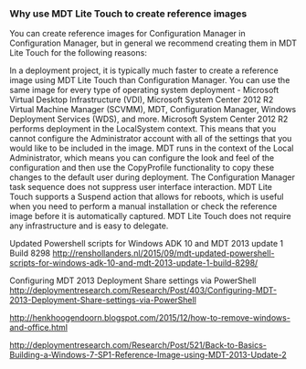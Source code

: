 ### Why use MDT Lite Touch to create reference images

You can create reference images for Configuration Manager in Configuration Manager, but in general we recommend creating them in MDT Lite Touch for the following reasons:

In a deployment project, it is typically much faster to create a reference image using MDT Lite Touch than Configuration Manager.
You can use the same image for every type of operating system deployment - Microsoft Virtual Desktop Infrastructure (VDI), Microsoft System Center 2012 R2 Virtual Machine Manager (SCVMM), MDT, Configuration Manager, Windows Deployment Services (WDS), and more.
Microsoft System Center 2012 R2 performs deployment in the LocalSystem context. This means that you cannot configure the Administrator account with all of the settings that you would like to be included in the image. MDT runs in the context of the Local Administrator, which means you can configure the look and feel of the configuration and then use the CopyProfile functionality to copy these changes to the default user during deployment.
The Configuration Manager task sequence does not suppress user interface interaction.
MDT Lite Touch supports a Suspend action that allows for reboots, which is useful when you need to perform a manual installation or check the reference image before it is automatically captured.
MDT Lite Touch does not require any infrastructure and is easy to delegate.

Updated Powershell scripts for Windows ADK 10 and MDT 2013 update 1 Build 8298 http://renshollanders.nl/2015/09/mdt-updated-powershell-scripts-for-windows-adk-10-and-mdt-2013-update-1-build-8298/

Configuring MDT 2013 Deployment Share settings via PowerShell http://deploymentresearch.com/Research/Post/403/Configuring-MDT-2013-Deployment-Share-settings-via-PowerShell

http://henkhoogendoorn.blogspot.com/2015/12/how-to-remove-windows-and-office.html


http://deploymentresearch.com/Research/Post/521/Back-to-Basics-Building-a-Windows-7-SP1-Reference-Image-using-MDT-2013-Update-2

